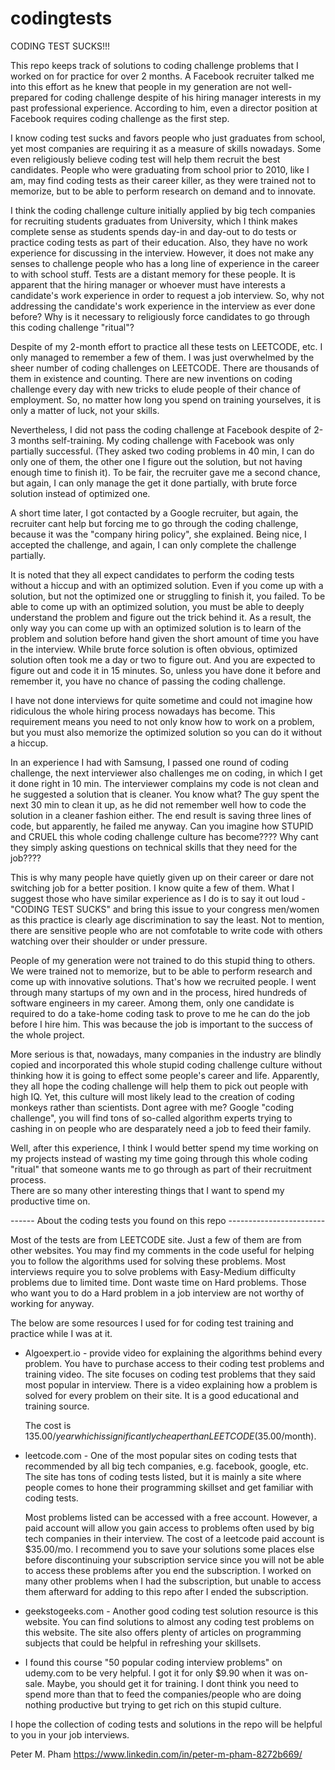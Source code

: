 # codingtests

CODING TEST SUCKS!!!

This repo keeps track of solutions to coding challenge problems that I worked on for practice for over 2 months.
A Facebook recruiter talked me into this effort as he knew that people in my generation are not well-prepared for 
coding challenge despite of his hiring manager interests in my past professional experience. According to him, even 
a director position at Facebook requires coding challenge as the first step.

I know coding test sucks and favors people who just graduates from school, yet most companies are requiring it as a 
measure of skills nowadays. Some even religiously believe coding test will help them recruit the best candidates. 
People who were graduating from school prior to 2010, like I am, may find coding tests as their career killer, 
as they were trained not to memorize, but to be able to perform research on demand and to innovate. 

I think the coding challenge culture initially applied by big tech companies for recruiting students graduates 
from University, which I think makes complete sense as students spends day-in and day-out to do tests or practice 
coding tests as part of their education. Also, they have no work experience for discussing in the interview.
However, it does not make any senses to challenge people who has a long line of experience in the career to with
school stuff. Tests are a distant memory for these people. It is apparent that the hiring manager or whoever
must have interests a candidate's work experience in order to request a job interview. So, why not addressing 
the candidate's work experience in the interview as ever done before? Why is it necessary to religiously force
candidates to go through this coding challenge "ritual"?

Despite of my 2-month effort to practice all these tests on LEETCODE, etc. I only managed to remember a few of them. 
I was just overwhelmed by the sheer number of coding challenges on LEETCODE. There are thousands of them in existence
and counting. There are new inventions on coding challenge every day with new tricks to elude people of their 
chance of employment. So, no matter how long you spend on training yourselves, it is only a matter of luck, not your
skills. 

Nevertheless, I did not pass the coding challenge at Facebook despite of 2-3 months self-training. My coding challenge 
with Facebook was only partially successful. (They asked two coding problems in 40 min, I can do only one of them, 
the other one I figure out the solution, but not having enough time to finish it). To be fair, the recruiter gave 
me a second chance, but again, I can only manage the get it done partially, with brute force solution instead of 
optimized one.

A short time later, I got contacted by a Google recruiter, but again, the recruiter cant help but forcing me to go 
through the coding challenge, because it was the "company hiring policy", she explained. Being nice, I accepted the 
challenge, and again, I can only complete the challenge partially. 

It is noted that they all expect candidates to perform the coding tests without a hiccup and with an optimized solution. 
Even if you come up with a solution, but not the optimized one or struggling to finish it, you failed. To be able
to come up with an optimized solution, you must be able to deeply understand the problem and figure out the trick 
behind it. As a result, the only way you can come up with an optimized solution is to learn of the problem and solution
before hand given the short amount of time you have in the interview. While brute force solution is often obvious,
optimized solution often took me a day or two to figure out. And you are expected to figure out and code it in 
15 minutes. So, unless you have done it before and remember it, you have no chance of passing the coding challenge. 

I have not done interviews for quite sometime and could not imagine how ridiculous the whole hiring process nowadays 
has become. This requirement means you need to not only know how to work on a problem, but you must also memorize 
the optimized solution so you can do it without a hiccup. 

In an experience I had with Samsung, I passed one round of coding challenge, the next interviewer also challenges me
on coding, in which I get it done right in 10 min. The interviewer complains my code is not clean and he suggested
a solution that is cleaner. You know what? The guy spent the next 30 min to clean it up, as he did not remember well 
how to code the solution in a cleaner fashion either. The end result is saving three lines of code, but apparently,
he failed me anyway.  Can you imagine how STUPID and CRUEL this whole coding challenge culture has become???? 
Why cant they simply asking questions on technical skills that they need for the job????

This is why many people have quietly given up on their career or dare not switching job for a better position. 
I know quite a few of them. What I suggest those who have similar experience as I do is to say it out loud - 
"CODING TEST SUCKS" and bring this issue to your congress men/women as this practice is clearly age discrimination
to say the least. Not to mention, there are sensitive people who are not comfotable to write code with others 
watching over their shoulder or under pressure.

People of my generation were not trained to do this stupid thing to others. We were trained not to memorize, but
to be able to perform research and come up with innovative solutions. That's how we recruited people. I went through
many startups of my own and in the process, hired hundreds of software engineers in my career. Among them, only one 
candidate is required to do a take-home coding task to prove to me he can do the job before I hire him. This was
because the job is important to the success of the whole project.

More serious is that, nowadays, many companies in the industry are blindly copied and incorporated this whole stupid 
coding challenge culture without thinking how it is going to effect some people's career and life. Apparently,
they all hope the coding challenge will help them to pick out people with high IQ. Yet, this culture will most likely 
lead to the creation of coding monkeys rather than scientists. Dont agree with me? Google "coding challenge", you will 
find tons of so-called algorithm experts trying to cashing in on people who are desparately need a job to feed their 
family. 

Well, after this experience, I think I would better spend my time working on my projects instead of wasting my
time going through this whole coding "ritual" that someone wants me to go through as part of their recruitment process.  
There are so many other interesting things that I want to spend my productive time on.


------  About the coding tests you found on this repo ------------------------

Most of the tests are from LEETCODE site. Just a few of them are from other websites. You
may find my comments in the code useful for helping you to follow the algorithms used for
solving these problems. Most interviews require you to solve problems with Easy-Medium 
difficulty problems due to limited time. Dont waste time on Hard problems. Those who want
you to do a Hard problem in a job interview are not worthy of working for anyway.

The below are some resources I used for for coding test training and practice while I was
at it.

- Algoexpert.io - provide video for explaining the algorithms behind every problem.
    You have to purchase access to their coding test problems and training video.
    The site focuses on coding test problems that they said most popular in interview.
    There is a video explaining how a problem is solved for every problem on their site.
    It is a good educational and training source. 

    The cost is $135.00/year which is significantly cheaper than LEETCODE ($35.00/month).

- leetcode.com - One of the most popular sites on coding tests that recommended by all big
    tech companies, e.g. facebook, google, etc.  The site has tons of coding tests listed,
    but it is mainly a site where people comes to hone their programming skillset and get
    familiar with coding tests.

    Most problems listed can be accessed with a free account. However, a paid account will
    allow you gain access to problems often used by big tech companies in their interview.
    The cost of a leetcode paid account is $35.00/mo. I recommend you to save your solutions some
    places else before discontinuing your subscription service since you will not be able 
    to access these problems after you end the subscription. I worked on many other problems when 
    I had the subscription, but unable to access them afterward for adding to this repo after I 
    ended the subscription.

- geekstogeeks.com - Another good coding test solution resource is this website. You can find 
    solutions to almost any coding test problems on this website. The site also offers plenty 
    of articles on programming subjects that could be helpful in refreshing your skillsets.

- I found this course "50 popular coding interview problems" on udemy.com to be very helpful. 
  I got it for only $9.90 when it was on-sale. Maybe, you should get it for training. I dont
  think you need to spend more than that to feed the companies/people who are doing nothing
  productive but trying to get rich on this stupid culture. 
  
I hope the collection of coding tests and solutions in the repo will be helpful to you in your job 
interviews.

Peter M. Pham
https://www.linkedin.com/in/peter-m-pham-8272b669/




  

 




 



  






 




